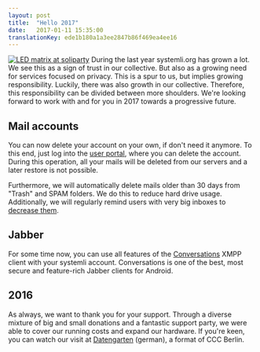 ```yaml
---
layout: post
title:  "Hello 2017"
date:   2017-01-11 15:35:00
translationKey: ede1b180a1a3ee2847b86f469ea4ee16
---
```

[![LED matrix at soliparty](/assets/img/soliparty-matrix-small.jpg)](/assets/img/soliparty-matrix.jpg)
During the last year systemli.org has grown a lot. We see this as a sign of trust in our collective. But also as a growing need for services focused on privacy. This is a spur to us, but implies growing responsibility. Luckily, there was also growth in our collective. Therefore, this responsibility can be divided between more shoulders. We're looking forward to work with and for you in 2017 towards a progressive future.

## Mail accounts
You can now delete your account on your own, if don't need it anymore. To this end, just log into the [user portal](https://users.systemli.org/login), where you can delete the account.
During this operation, all your mails will be deleted from our servers and a later restore is not possible.

Furthermore, we will automatically delete mails older than 30 days from "Trash" and SPAM folders. We do this to reduce hard drive usage. Additionally, we will regularly remind users with very big inboxes to [decrease them](https://wiki.systemli.org/howto/detach_attachments).

## Jabber
For some time now, you can use all features of the [Conversations](https://conversations.im) XMPP client with your systemli account. Conversations is one of the best, most secure and feature-rich Jabber clients for Android.

## 2016
As always, we want to thank you for your support. Through a diverse mixture of big and small donations and a fantastic support party, we were able to cover our running costs and expand our hardware.
If you're keen, you can watch our visit at [Datengarten](https://media.ccc.de/v/dg-67) (german), a format of CCC Berlin.


